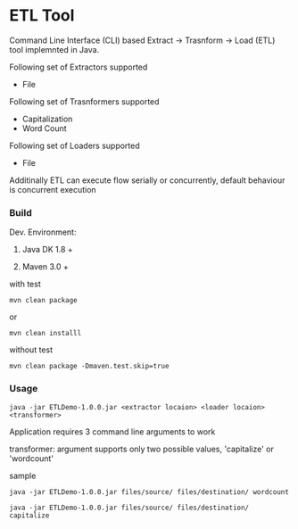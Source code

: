 # ETL Tool

Command Line Interface (CLI) based Extract -> Trasnform -> Load (ETL) tool implemnted in Java.

Following set of Extractors supported
  * File 

Following set of Trasnformers supported
  * Capitalization
  * Word Count
  
Following set of Loaders supported
  * File

Additinally ETL can execute flow serially or concurrently, default behaviour is concurrent execution

### Build
Dev. Environment:

1) Java DK 1.8 +

2) Maven 3.0 +


with test
```
mvn clean package
```
or
```
mvn clean installl
```

without test
```
mvn clean package -Dmaven.test.skip=true
```

### Usage

```
java -jar ETLDemo-1.0.0.jar <extractor locaion> <loader locaion>  <transformer>
```
Application requires 3 command line arguments to work

transformer:  argument supports only two possible values, 'capitalize' or 'wordcount'

sample
```
java -jar ETLDemo-1.0.0.jar files/source/ files/destination/ wordcount
```
```
java -jar ETLDemo-1.0.0.jar files/source/ files/destination/ capitalize
```
